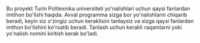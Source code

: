 Bu proyekt Turin Politexnika universiteti yo'nalishlari uchun qaysi fanlardan imtihon bo'lishi haqida. Avval programma sizga bor yo'nalishlarni chiqarib beradi, keyin siz o'zingiz uchun keraklisini tanlaysiz va sizga qaysi fanlardan imthon bo'lishini ko'rsatib beradi. Tanlash uchun kerakli raqamlarni yoki yo'nalish nomini kiritish kerak bo'ladi.
